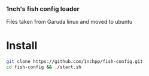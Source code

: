 ### 1nch's fish config loader
Files taken from Garuda linux and moved to ubuntu

# Install

```bash
git clone https://github.com/1nchpp/fish-config.git
cd fish-config && ./start.sh
```
